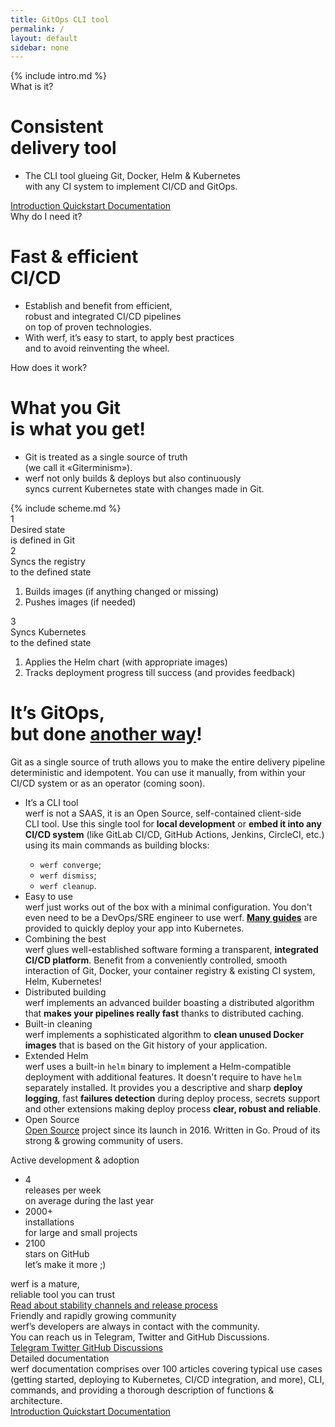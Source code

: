 ```yaml
---
title: GitOps CLI tool
permalink: /
layout: default
sidebar: none
---
```


<div class="intro-scheme" id="intro-scheme">
    <div class="page__container intro-scheme__container">
        {% include intro.md %}
    </div>
</div>

<div class="intro">
    <div class="intro__bg" id="intro-bg"></div>
    <div class="page__container intro__container">
        <div class="intro__row">
            <div class="intro__row-item" id="intro-title">
                <div class="intro__subtitle">What is it?</div>
                <h1 class="intro__title">Consistent<br/>delivery tool</h1>
                <ul class="intro__features">
                    <li>The CLI tool glueing Git, Docker, Helm & Kubernetes<br/>
                    with any CI system to implement CI/CD and GitOps.</li>
                </ul>
                <div class="intro__btns page__btn-group">
                    <a href="{{ "introduction.html" | true_relative_url }}" target="_blank" class="page__btn page__btn_b page__btn_small">
                        Introduction
                    </a>
                    <a href="{{ "documentation/quickstart.html" | true_relative_url }}" target="_blank" class="page__btn page__btn_b page__btn_small">
                        Quickstart
                    </a>
                    <a href="{{ "documentation/index.html" | true_relative_url }}" target="_blank" class="page__btn page__btn_b page__btn_small">
                        Documentation
                    </a>
                </div>
            </div>
        </div>
    </div>
</div>

<div class="intro">
    <div class="page__container intro__container">
        <div class="intro__row">
            <div class="intro__row-item" id="intro-title">
                <div class="intro__subtitle">Why do I need it?</div>
                <h1 class="intro__title">Fast & efficient<br/>CI/CD</h1>
                <ul class="intro__features">
                    <li>Establish and benefit from efficient,<br/>
                    robust and integrated CI/CD pipelines<br/>
                    on top of proven technologies.</li>
                    <li>With werf, it’s easy to start, to apply best practices<br/>
                    and to avoid reinventing the wheel.</li>
                </ul>
            </div>
        </div>
    </div>
</div>

<div class="presentation" id="presentation">
    <div class="page__container presentation__container">
        <div class="presentation__row">
            <div class="presentation__row-item" id="presentation-title">
                <div class="presentation__subtitle">How does it work?</div>
                <h1 class="presentation__title">What you Git<br/> is what you get!</h1>
                <ul class="presentation__features">
                    <li>Git is treated as a single source of truth<br/>
                    (we call it «Giterminism»).</li>
                    <li>werf not only builds & deploys but also continuously<br/>
                    syncs current Kubernetes state with changes made in Git.</li>
                </ul>
            </div>
            <div class="presentation__row-item presentation__row-item_scheme">
                {% include scheme.md %}
            </div>
        </div>
    </div>
</div>

<div class="page__container">
    <div class="presentation-notes">
        <div class="presentation-notes__item" id="presentation-notes-1">
            <div class="presentation-notes__item-num">1</div>
            <div class="presentation-notes__item-title">
                Desired state<br>
                is defined in Git
            </div>
            <div class="presentation-notes__item-text"></div>
        </div>
        <div class="presentation-notes__item" id="presentation-notes-2">
            <div class="presentation-notes__item-num">2</div>
            <div class="presentation-notes__item-title">
                Syncs the registry<br>
                to the defined state
            </div>
            <div class="presentation-notes__item-text">
                <ol>
                    <li>
                        Builds images (if anything changed or missing)
                    </li>
                    <li>
                        Pushes images (if needed)
                    </li>
                </ol>
            </div>
        </div>
        <div class="presentation-notes__item" id="presentation-notes-3">
            <div class="presentation-notes__item-num">3</div>
            <div class="presentation-notes__item-title">
                Syncs Kubernetes<br>
                to the defined state
            </div>
            <div class="presentation-notes__item-text">
                <ol>
                    <li>
                        Applies the Helm chart (with appropriate images)
                    </li>
                    <li>
                        Tracks deployment progress till success (and provides feedback)
                    </li>
                </ol>
            </div>
        </div>
    </div>
</div>

<div class="welcome">
    <div class="page__container">
        <div class="welcome__content">
            <h1 class="welcome__title">
                It’s GitOps,<br/>
                but done <a href="https://www.youtube.com/watch?v=FPMuVdW2hYs"><b>another way</b></a>!
            </h1>
            <div class="welcome__subtitle">
                Git as a single source of&nbsp;truth allows you to&nbsp;make the&nbsp;entire delivery pipeline deterministic and&nbsp;idempotent.
                You can use it manually, from within your CI/CD system or&nbsp;as&nbsp;an&nbsp;operator (coming&nbsp;soon).
            </div>
        </div>
    </div>
</div>

<div class="features">
    <div class="page__container">
        <ul class="features__list">
            <li class="features__list-item">
                <div class="features__list-item-icon features__list-item-icon_lifecycle"></div>
                <div class="features__list-item-title">It’s a CLI tool</div>
                <div class="features__list-item-text">
                    werf is not a SAAS, it is an Open Source, self-contained client-side CLI&nbsp;tool. Use this single tool for <b>local development</b> or <b>embed it into any CI/CD system</b> (like GitLab CI/CD, GitHub Actions, Jenkins, CircleCI, etc.) using its main commands as building blocks:
                    <ul>
                        <li><code>werf converge</code>;</li>
                        <li><code>werf dismiss</code>;</li>
                        <li><code>werf cleanup</code>.</li>
                    </ul>
                </div>
            </li>
            <li class="features__list-item">
                <div class="features__list-item-icon features__list-item-icon_easy"></div>
                <div class="features__list-item-title">Easy to use</div>
                <div class="features__list-item-text">
                    werf just works out of the box with a minimal configuration. You don't even need to be a DevOps/SRE engineer to use werf. <a href="{{ "documentation/guides.html" | true_relative_url }}"><b>Many guides</b></a> are provided to quickly deploy your app into Kubernetes.
                </div>
            </li>
            <li class="features__list-item">
                <div class="features__list-item-icon features__list-item-icon_config"></div>
                <div class="features__list-item-title">Combining the best</div>
                <div class="features__list-item-text">
                    werf glues well-established software forming a transparent, <b>integrated CI/CD platform</b>. Benefit from a conveniently controlled, smooth interaction of Git, Docker, your container registry &amp; existing CI system, Helm, Kubernetes!
                </div>
            </li>
            <li class="features__list-item">
                <div class="features__list-item-icon features__list-item-icon_kubernetes"></div>
                <div class="features__list-item-title">Distributed building</div>
                <div class="features__list-item-text">
                    werf implements an advanced builder boasting a distributed algorithm that <b>makes your pipelines really fast</b> thanks to distributed caching.
                </div>
            </li>
            <li class="features__list-item">
                <div class="features__list-item-icon features__list-item-icon_debug"></div>
                <div class="features__list-item-title">Built-in cleaning</div>
                <div class="features__list-item-text">
                    werf implements a sophisticated algorithm to <b>clean unused Docker images</b> that is based on the Git history of your application.
                </div>
            </li>
            <li class="features__list-item">
                <div class="features__list-item-icon features__list-item-icon_helm"></div>
                <div class="features__list-item-title">Extended Helm</div>
                <div class="features__list-item-text">
                    werf uses a built-in <code>helm</code> binary to implement a Helm-compatible deployment with additional features. It doesn't require to have <code>helm</code> separately installed. It provides you a descriptive and sharp <b>deploy logging</b>, fast <b>failures detection</b> during deploy process, secrets support and other extensions making deploy process <b>clear, robust and reliable</b>.
                </div>
            </li>
            <li class="features__list-item features__list-item_special">
                <div class="features__list-item-title">Open Source</div>
                <div class="features__list-item-description">
                    <a href="https://github.com/werf/werf" target="_blank">Open Source</a> project since its launch in 2016. Written in Go. Proud of its strong &amp; growing community of users.
                </div>
            </li>
        </ul>
    </div>
</div>

<div class="stats">
    <div class="page__container">
        <div class="stats__content">
            <div class="stats__title">Active development & adoption</div>
            <ul class="stats__list">
                <li class="stats__list-item">
                    <div class="stats__list-item-num">4</div>
                    <div class="stats__list-item-title">releases per week</div>
                    <div class="stats__list-item-subtitle">on average during the last year</div>
                </li>
                <li class="stats__list-item">
                    <div class="stats__list-item-num">2000+</div>
                    <div class="stats__list-item-title">installations</div>
                    <div class="stats__list-item-subtitle">for large and small projects</div>
                </li>
                <li class="stats__list-item">
                    <div class="stats__list-item-num gh_counter">2100</div>
                    <div class="stats__list-item-title">stars on GitHub</div>
                    <div class="stats__list-item-subtitle">let’s make it more ;)</div>
                </li>
            </ul>
        </div>
    </div>
</div>

<div class="reliability">
    <div class="page__container">
        <div class="reliability__content">
            <div class="reliability__column">
                <div class="reliability__title">
                    werf is a mature,<br>
                    reliable tool you can trust
                </div>
                <a href="{{ "installation.html#all-changes-in-werf-go-through-all-stability-channels" | true_relative_url }}" class="page__btn page__btn_b page__btn_small page__btn_inline">
                    Read about stability channels and release process
                </a>
            </div>
            <div class="reliability__column reliability__column_image">
                <div class="reliability__image"></div>
            </div>
        </div>
    </div>
</div>

<div class="community">
    <div class="page__container">
        <div class="community__content">
            <div class="community__title">Friendly and rapidly growing community</div>
            <div class="community__subtitle">werf’s developers are always in contact with the community.<br/> You can reach us in Telegram, Twitter and GitHub Discussions.</div>
            <div class="community__btns">
                <a href="{{ site.social_links[page.lang].telegram }}" target="_blank" class="page__btn page__btn_w community__btn">
                    <span class="page__icon page__icon_telegram"></span>
                    Telegram
                </a>
                <a href="{{ site.social_links[page.lang].twitter }}" target="_blank" class="page__btn page__btn_w community__btn">
                    <span class="page__icon page__icon_twitter"></span>
                    Twitter
                </a>
                <a href="https://github.com/werf/werf/discussions" rel="noopener noreferrer" target="_blank" class="page__btn page__btn_w community__btn">
                    <span class="page__icon page__icon_github"></span>
                    GitHub Discussions
                </a>
            </div>
        </div>
    </div>
</div>

<div class="page__container">
    <div class="documentation">
        <div class="documentation__image">
        </div>
        <div class="documentation__info">
            <div class="documentation__info-title">
                Detailed documentation
            </div>
            <div class="documentation__info-text">
                werf documentation comprises over 100 articles covering typical use cases (getting started, deploying to Kubernetes, CI/CD integration, and more), CLI, commands, and providing a thorough description of functions & architecture.
            </div>
        </div>
        <div class="documentation__btns">
            <a href="{{ "introduction.html" | true_relative_url }}" class="page__btn page__btn_b documentation__btn">
                Introduction
            </a>
            <a href="{{ "documentation/quickstart.html" | true_relative_url }}" class="page__btn page__btn_o documentation__btn">
                Quickstart
            </a>
            <a href="{{ "documentation/index.html" | true_relative_url }}" class="page__btn page__btn_o documentation__btn">
                Documentation
            </a>
        </div>
    </div>
</div>
